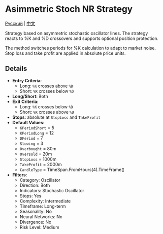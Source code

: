 # Asimmetric Stoch NR Strategy
[Русский](README_ru.md) | [中文](README_cn.md)

Strategy based on asymmetric stochastic oscillator lines. The strategy reacts to %K and %D crossovers and supports optional position protection.

The method switches periods for %K calculation to adapt to market noise. Stop loss and take profit are applied in absolute price units.

## Details

- **Entry Criteria**:
  - Long: `%K` crosses above `%D`
  - Short: `%K` crosses below `%D`
- **Long/Short**: Both
- **Exit Criteria**:
  - Long: `%K` crosses below `%D`
  - Short: `%K` crosses above `%D`
- **Stops**: absolute at `StopLoss` and `TakeProfit`
- **Default Values**:
  - `KPeriodShort` = 5
  - `KPeriodLong` = 12
  - `DPeriod` = 7
  - `Slowing` = 3
  - `Overbought` = 80m
  - `Oversold` = 20m
  - `StopLoss` = 1000m
  - `TakeProfit` = 2000m
  - `CandleType` = TimeSpan.FromHours(4).TimeFrame()
- **Filters**:
  - Category: Oscillator
  - Direction: Both
  - Indicators: Stochastic Oscillator
  - Stops: Yes
  - Complexity: Intermediate
  - Timeframe: Long-term
  - Seasonality: No
  - Neural Networks: No
  - Divergence: No
  - Risk Level: Medium

